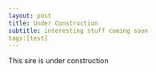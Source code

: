 ```yaml
---
layout: post
title: Under Construction
subtitle: interesting stuff coming soon
tags:[test]
---
```


This sire is under construction
